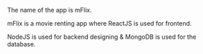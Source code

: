 The name of the app is mFlix.

mFlix is a movie renting app where ReactJS is used for frontend.

NodeJS is used for backend designing & MongoDB is used for the database.

